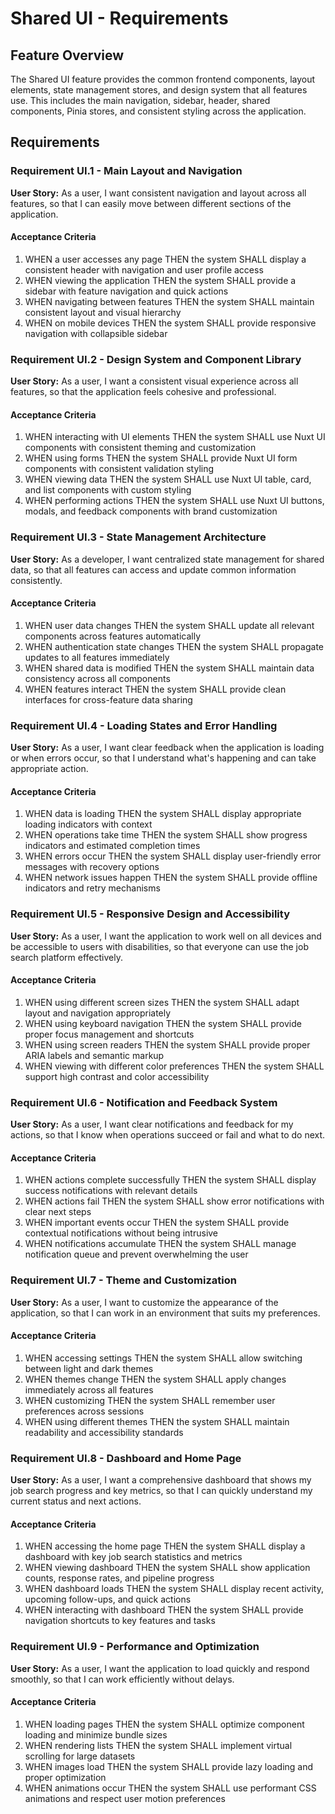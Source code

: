 # Shared UI - Requirements

## Feature Overview

The Shared UI feature provides the common frontend components, layout elements, state management stores, and design system that all features use. This includes the main navigation, sidebar, header, shared components, Pinia stores, and consistent styling across the application.

## Requirements

### Requirement UI.1 - Main Layout and Navigation

**User Story:** As a user, I want consistent navigation and layout across all features, so that I can easily move between different sections of the application.

#### Acceptance Criteria

1. WHEN a user accesses any page THEN the system SHALL display a consistent header with navigation and user profile access
2. WHEN viewing the application THEN the system SHALL provide a sidebar with feature navigation and quick actions
3. WHEN navigating between features THEN the system SHALL maintain consistent layout and visual hierarchy
4. WHEN on mobile devices THEN the system SHALL provide responsive navigation with collapsible sidebar

### Requirement UI.2 - Design System and Component Library

**User Story:** As a user, I want a consistent visual experience across all features, so that the application feels cohesive and professional.

#### Acceptance Criteria

1. WHEN interacting with UI elements THEN the system SHALL use Nuxt UI components with consistent theming and customization
2. WHEN using forms THEN the system SHALL provide Nuxt UI form components with consistent validation styling
3. WHEN viewing data THEN the system SHALL use Nuxt UI table, card, and list components with custom styling
4. WHEN performing actions THEN the system SHALL use Nuxt UI buttons, modals, and feedback components with brand customization

### Requirement UI.3 - State Management Architecture

**User Story:** As a developer, I want centralized state management for shared data, so that all features can access and update common information consistently.

#### Acceptance Criteria

1. WHEN user data changes THEN the system SHALL update all relevant components across features automatically
2. WHEN authentication state changes THEN the system SHALL propagate updates to all features immediately
3. WHEN shared data is modified THEN the system SHALL maintain data consistency across all components
4. WHEN features interact THEN the system SHALL provide clean interfaces for cross-feature data sharing

### Requirement UI.4 - Loading States and Error Handling

**User Story:** As a user, I want clear feedback when the application is loading or when errors occur, so that I understand what's happening and can take appropriate action.

#### Acceptance Criteria

1. WHEN data is loading THEN the system SHALL display appropriate loading indicators with context
2. WHEN operations take time THEN the system SHALL show progress indicators and estimated completion times
3. WHEN errors occur THEN the system SHALL display user-friendly error messages with recovery options
4. WHEN network issues happen THEN the system SHALL provide offline indicators and retry mechanisms

### Requirement UI.5 - Responsive Design and Accessibility

**User Story:** As a user, I want the application to work well on all devices and be accessible to users with disabilities, so that everyone can use the job search platform effectively.

#### Acceptance Criteria

1. WHEN using different screen sizes THEN the system SHALL adapt layout and navigation appropriately
2. WHEN using keyboard navigation THEN the system SHALL provide proper focus management and shortcuts
3. WHEN using screen readers THEN the system SHALL provide proper ARIA labels and semantic markup
4. WHEN viewing with different color preferences THEN the system SHALL support high contrast and color accessibility

### Requirement UI.6 - Notification and Feedback System

**User Story:** As a user, I want clear notifications and feedback for my actions, so that I know when operations succeed or fail and what to do next.

#### Acceptance Criteria

1. WHEN actions complete successfully THEN the system SHALL display success notifications with relevant details
2. WHEN actions fail THEN the system SHALL show error notifications with clear next steps
3. WHEN important events occur THEN the system SHALL provide contextual notifications without being intrusive
4. WHEN notifications accumulate THEN the system SHALL manage notification queue and prevent overwhelming the user

### Requirement UI.7 - Theme and Customization

**User Story:** As a user, I want to customize the appearance of the application, so that I can work in an environment that suits my preferences.

#### Acceptance Criteria

1. WHEN accessing settings THEN the system SHALL allow switching between light and dark themes
2. WHEN themes change THEN the system SHALL apply changes immediately across all features
3. WHEN customizing THEN the system SHALL remember user preferences across sessions
4. WHEN using different themes THEN the system SHALL maintain readability and accessibility standards

### Requirement UI.8 - Dashboard and Home Page

**User Story:** As a user, I want a comprehensive dashboard that shows my job search progress and key metrics, so that I can quickly understand my current status and next actions.

#### Acceptance Criteria

1. WHEN accessing the home page THEN the system SHALL display a dashboard with key job search statistics and metrics
2. WHEN viewing dashboard THEN the system SHALL show application counts, response rates, and pipeline progress
3. WHEN dashboard loads THEN the system SHALL display recent activity, upcoming follow-ups, and quick actions
4. WHEN interacting with dashboard THEN the system SHALL provide navigation shortcuts to key features and tasks

### Requirement UI.9 - Performance and Optimization

**User Story:** As a user, I want the application to load quickly and respond smoothly, so that I can work efficiently without delays.

#### Acceptance Criteria

1. WHEN loading pages THEN the system SHALL optimize component loading and minimize bundle sizes
2. WHEN rendering lists THEN the system SHALL implement virtual scrolling for large datasets
3. WHEN images load THEN the system SHALL provide lazy loading and proper optimization
4. WHEN animations occur THEN the system SHALL use performant CSS animations and respect user motion preferences
